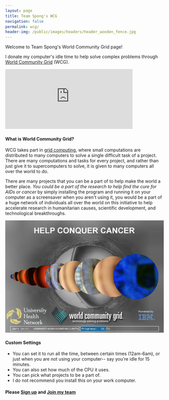 ```yaml
---
layout: page
title: Team Spong's WCG
navigation: false
permalink: wcg/
header-img: /public/images/headers/header_wooden_fence.jpg
---
```


Welcome to Team Spong's World Community Grid page!

I donate my computer's idle time to help solve complex problems through <a href="http://www.worldcommunitygrid.org/">World Community Grid</a> (WCG).

<iframe frameborder="0" height="190px" name="di" scrolling="no" src="http://www.worldcommunitygrid.org/getDynamicImage.do?memberName=sunpech&amp;mnOn=true&amp;stat=1&amp;imageNum=1&amp;rankOn=true&amp;projectsOn=true&amp;special=true" width="405px"></iframe>

#### What is World Community Grid?

WCG takes part in [grid computing](https://en.wikipedia.org/wiki/Grid_computing), where small computations are distributed to many computers to solve a single difficult task of a project. There are many computations and tasks for every project, and rather than just give it to supercomputers to solve, it is given to many computers all over the world to do.

There are many projects that you can be a part of to help make the world a better place. *You could be a part of the research to help find the cure for AIDs or cancer* by simply installing the program and running it on your computer as a screensaver when you aren't using it, you would be a part of a huge network of individuals all over the world on this initiative to help accelerate research in humanitarian causes, scientific development, and technological breakthroughs.

![WCG screensaver screenshot](/public/images/wcg.jpg)

#### Custom Settings

* You can set it to run all the time, between certain times (12am-6am), or just when you are not using your computer-- say you're idle for 15 minutes.
* You can also set how much of the CPU it uses.
* You can pick what projects to be a part of.
* I do not recommend you install this on your work computer.

#### Please [Sign up](http://www.worldcommunitygrid.org/reg/viewRegister.do?teamID=C2KT3DN42R1) and [Join my team](http://www.worldcommunitygrid.org/team/viewTeamInfo.do?teamId=C2KT3DN42R1)
